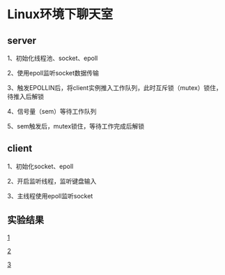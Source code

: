 # Linux环境下聊天室

## server

1、初始化线程池、socket、epoll

2、使用epoll监听socket数据传输

3、触发EPOLLIN后，将client实例推入工作队列，此时互斥锁（mutex）锁住，待推入后解锁

4、信号量（sem）等待工作队列

5、sem触发后，mutex锁住，等待工作完成后解锁

## client

1、初始化socket、epoll

2、开启监听线程，监听键盘输入

3、主线程使用epoll监听socket



## 实验结果

[1](https://raw.githubusercontent.com/gwtak/chat_room_pro/master/image/1.png)

[2](https://raw.githubusercontent.com/gwtak/chat_room_pro/master/image/2.png)

[3](https://raw.githubusercontent.com/gwtak/chat_room_pro/master/image/3.png)